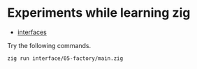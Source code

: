# Experiments while learning zig

- [interfaces](./interface)

Try the following commands.

```zig
zig run interface/05-factory/main.zig
```
